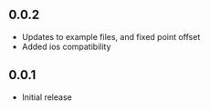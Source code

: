 ## 0.0.2

* Updates to example files, and fixed point offset
* Added ios compatibility

## 0.0.1

* Initial release
